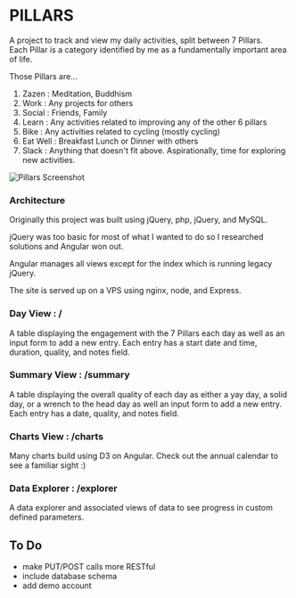 # PILLARS

A project to track and view my daily activities, split between 7 Pillars.  
Each Pillar is a category identified by me as a fundamentally important area of life.  

Those Pillars are...  
1. Zazen        : Meditation, Buddhism  
2. Work         : Any projects for others  
3. Social       : Friends, Family  
4. Learn        : Any activities related to improving any of the other 6 pillars  
5. Bike         : Any activities related to cycling (mostly cycling)  
6. Eat Well     : Breakfast Lunch or Dinner with others  
7. Slack        : Anything that doesn't fit above. Aspirationally, time for exploring new activities.  

![Pillars Screenshot](http://www.peterbsmith.net/img/portfolio-09.png)

### Architecture

Originally this project was built using jQuery, php, jQuery, and MySQL.

jQuery was too basic for most of what I wanted to do so I researched solutions and Angular won out.

Angular manages all views except for the index which is running legacy jQuery.

The site is served up on a VPS using nginx, node, and Express.

### Day View : /

A table displaying the engagement with the 7 Pillars each day as well as an input form
to add a new entry. Each entry has a start date and time, duration, quality,
and notes field.

### Summary View : /summary

A table displaying the overall quality of each day as either a yay day, a solid day,
or a wrench to the head day as well an input form to add a new entry. Each entry
has a date, quality, and notes field.

### Charts View : /charts

Many charts build using D3 on Angular. Check out the annual calendar to see
a familiar sight :)

### Data Explorer : /explorer

A data explorer and associated views of data to see progress in custom defined
parameters.

## To Do
- make PUT/POST calls more RESTful
- include database schema
- add demo account
